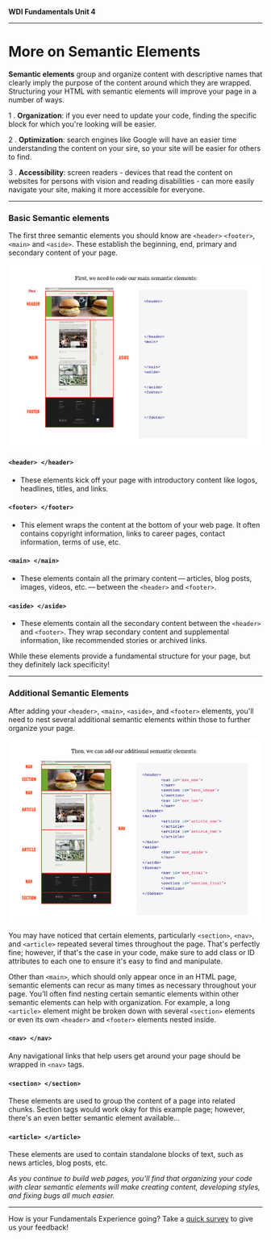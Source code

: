 **WDI Fundamentals Unit 4**

---

# More on Semantic Elements

**Semantic elements** group and organize content with descriptive names that clearly imply the purpose of the content around which they are wrapped. Structuring your HTML with semantic elements will improve your page in a number of ways.

  1 . **Organization**: if you ever need to update your code, finding the specific block for which you're looking will be easier.

  2 . **Optimization**: search engines like Google will have an easier time understanding the content on your sire, so your site will be easier for others to find.

  3 . **Accessibility**: screen readers - devices that read the content on websites for persons with vision and reading disabilities - can more easily navigate your site, making it more accessible for everyone.

---
### Basic Semantic elements

The first three semantic elements you should know are `<header>` `<footer>`, `<main>` and `<aside>`. These establish the beginning, end, primary and secondary content of your page.

![](../assets/elkwebdesign/semantic2.png)

#### `<header> </header>`
  * These elements kick off your page with introductory content like logos, headlines, titles, and links.

#### `<footer> </footer>`
  * This element wraps the content at the bottom of your web page. It often contains copyright information, links to career pages, contact information, terms of use, etc.

#### `<main> </main>`
  * These elements contain all the primary content — articles, blog posts, images, videos, etc. — between the `<header>` and `<footer>`.

#### `<aside> </aside>`
  * These elements contain all the secondary content between the `<header>` and `<footer>`. They wrap secondary content and supplemental information, like recommended stories or archived links.

While these elements provide a fundamental structure for your page, but they definitely lack specificity!

---

### Additional Semantic Elements

After adding your `<header>`, `<main>`, `<aside>`, and `<footer>` elements, you'll need to nest several additional semantic elements within those to further organize your page.

![](../assets/elkwebdesign/semantic.png)

You may have noticed that certain elements, particularly `<section>`, `<nav>`, and `<article>` repeated several times throughout the page. That's perfectly fine; however, if that's the case in your code, make sure to add class or ID attributes to each one to ensure it's easy to find and manipulate.

Other than `<main>`, which should only appear once in an HTML page, semantic elements can recur as many times as necessary throughout your page. You'll often find nesting certain semantic elements within other semantic elements can help with organization. For example, a long `<article>` element might be broken down with several `<section>` elements or even its own `<header>` and `<footer>` elements nested inside.

#### `<nav> </nav>`
Any navigational links that help users get around your page should be wrapped in `<nav>` tags.

#### `<section> </section>`
These elements are used to group the content of a page into related chunks. Section tags would work okay for this example page; however, there's an even better semantic element available...

#### `<article> </article>`
These elements are used to contain standalone blocks of text, such as news articles, blog posts, etc.

*As you continue to build web pages, you’ll find that organizing your code with clear semantic elements will make creating content, developing styles, and fixing bugs all much easier.*

---
How is your Fundamentals Experience going? Take a [quick survey](../feedback.md) to give us your feedback!
